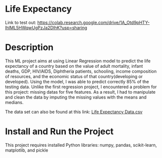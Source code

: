 # Life Expectancy
Link to test out: https://colab.research.google.com/drive/1A_Otd9pHTY-lhIML5HWqwUgPzJa2DlhK?usp=sharing
# Description
This ML project aims at using Linear Regression model to predict the life expectancy of a country based on the value of adult mortality, infant deaths, GDP, HIV/AIDS, Diphtheria patients, schooling, income composition of resources, and the economic status of that country(developing or developed). Using the model, I was able to predict correctly 85% of the testing data. Unlike the first regression project, I encountered a problem for this project: missing datas for five features. As a result, I had to manipulate and clean the data by imputing the missing values with the means and medians.

The data set can also be found at this link: 
[Life Expectancy Data.csv](https://www.kaggle.com/kumarajarshi/life-expectancy-who?select=Life+Expectancy+Data.csv)
# Install and Run the Project
This project requires installed Python libraries: numpy, pandas, scikit-learn, matplotlib, and pickle
